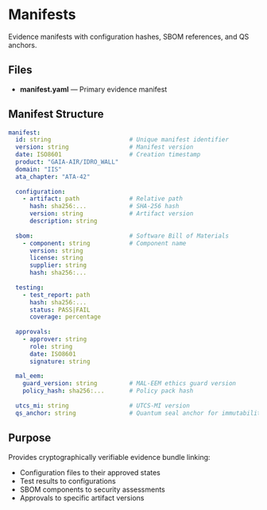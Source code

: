 # Manifests

Evidence manifests with configuration hashes, SBOM references, and QS anchors.

## Files

- **manifest.yaml** — Primary evidence manifest

## Manifest Structure

```yaml
manifest:
  id: string                      # Unique manifest identifier
  version: string                 # Manifest version
  date: ISO8601                   # Creation timestamp
  product: "GAIA-AIR/IDRO_WALL"
  domain: "IIS"
  ata_chapter: "ATA-42"
  
  configuration:
    - artifact: path              # Relative path
      hash: sha256:...            # SHA-256 hash
      version: string             # Artifact version
      description: string
  
  sbom:                           # Software Bill of Materials
    - component: string           # Component name
      version: string
      license: string
      supplier: string
      hash: sha256:...
  
  testing:
    - test_report: path
      hash: sha256:...
      status: PASS|FAIL
      coverage: percentage
  
  approvals:
    - approver: string
      role: string
      date: ISO8601
      signature: string
  
  mal_eem:
    guard_version: string         # MAL-EEM ethics guard version
    policy_hash: sha256:...       # Policy pack hash
  
  utcs_mi: string                 # UTCS-MI version
  qs_anchor: string               # Quantum seal anchor for immutability
```

## Purpose

Provides cryptographically verifiable evidence bundle linking:
- Configuration files to their approved states
- Test results to configurations
- SBOM components to security assessments
- Approvals to specific artifact versions
